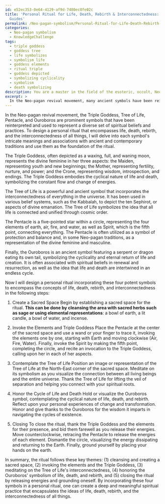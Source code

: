```yaml
---
id: e52ec353-0e64-4129-af9d-7480ec0fe02c
title: 'Personal Ritual for Life, Death, Rebirth & Interconnectedness: Four Symbolic
  Guides'
permalink: /Neo-pagan-symbolism/Personal-Ritual-for-Life-Death-Rebirth-Interconnectedness-Four-Symbolic-Guides/
categories:
  - Neo-pagan symbolism
  - KnowledgeChallenge
tags:
  - triple goddess
  - goddess tree
  - life symbolizes
  - symbolism life
  - goddess elements
  - ritual triple
  - goddess depicted
  - symbolizing cyclicality
  - symbolism
  - death symbolizing
description: You are a master in the field of the esoteric, occult, Neo-pagan symbolism and Education. You are a writer of tests, challenges, books and deep knowledge on Neo-pagan symbolism for initiates and students to gain deep insights and understanding from. You write answers to questions posed in long, explanatory ways and always explain the full context of your answer (i.e., related concepts, formulas, examples, or history), as well as the step-by-step thinking process you take to answer the challenges. Be rigorous and thorough, and summarize the key themes, ideas, and conclusions at the end.
excerpt: > 
  In the Neo-pagan revival movement, many ancient symbols have been reinterpreted to represent a multitude of spiritual beliefs and practices. Considering the Triple Goddess, the Tree of Life, the Pentacle, and the Ouroboros, design a personal ritual incorporating these four symbols that encompasses the concepts of life, death, rebirth, and the interconnectedness of all things by drawing on their intricate meanings and associations with the natural world, the divine feminine, and the universe in both ancient and contemporary traditions.
---
```

In the Neo-pagan revival movement, the Triple Goddess, Tree of Life, Pentacle, and Ouroboros are prominent symbols that have been reinterpreted and used to represent a diverse set of spiritual beliefs and practices. To design a personal ritual that encompasses life, death, rebirth, and the interconnectedness of all things, I will delve into each symbol's intricate meanings and associations with ancient and contemporary traditions and use them as the foundation of the ritual.

The Triple Goddess, often depicted as a waxing, full, and waning moon, represents the divine feminine in her three aspects: the Maiden, representing youth and new beginnings; the Mother, representing fertility, nurture, and power; and the Crone, representing wisdom, introspection, and endings. The Triple Goddess embodies the cyclical nature of life and death, symbolizing the constant flow and change of energies.

The Tree of Life is a powerful and ancient symbol that incorporates the interconnectedness of everything in the universe. It has been used in various belief systems, such as the Kabbalah, to depict the ten Sephirot, or aspects of divine emanation. The Tree of Life symbolizes the idea that all life is connected and unified through cosmic order.

The Pentacle is a five-pointed star within a circle, representing the four elements of earth, air, fire, and water, as well as Spirit, which is the fifth point, connecting everything. The Pentacle is often utilized as a symbol of protection and balance and, in some Neo-pagan traditions, as a representation of the divine feminine and masculine.

Finally, the Ouroboros is an ancient symbol featuring a serpent or dragon eating its own tail, symbolizing the cyclicality and eternal return of life and creation. It is often associated with spiritual beliefs in renewal and resurrection, as well as the idea that life and death are intertwined in an endless cycle.

Now I will design a personal ritual incorporating these four potent symbols to encompass the concepts of life, death, rebirth, and interconnectedness in the following steps:

1. Create a Sacred Space
Begin by establishing a sacred space for the ritual. ****This can be done by cleansing the area with sacred herbs such as sage or using elemental representations****: a bowl of earth, a lit candle, a bowl of water, and incense.

2. Invoke the Elements and Triple Goddess
Place the Pentacle at the center of the sacred space and use a wand or your finger to trace it, invoking the elements one by one, starting with Earth and moving clockwise (Air, Fire, Water). Finally, invoke the Spirit by making the fifth point, completing the circle, and recite an invocation to the Triple Goddess, calling upon her in each of her aspects.

3. Contemplate the Tree of Life
Position an image or representation of the Tree of Life at the North-East corner of the sacred space. Meditate on its symbolism as you visualize the connection between all living beings and the entire universe. Thank the Tree of Life for lifting the veil of separation and helping you connect with your spiritual roots.

4. Honor the Cycle of Life and Death
Hold or visualize the Ouroboros symbol, contemplating the cyclical nature of life, death, and rebirth. Reflect upon your personal experiences of change and transformation. Honor and give thanks to the Ouroboros for the wisdom it imparts in navigating the cycles of existence.

5. Closing
To close the ritual, thank the Triple Goddess and the elements for their presence, and bid them farewell as you release their energies. Move counterclockwise, retracing the Pentacle to release the energies of each element. Dismantle the circle, visualizing the energy dissipating and returning to the Earth. Finally, ground yourself by placing your hands on the earth.

In summary, the ritual follows these key themes: (1) cleansing and creating a sacred space, (2) invoking the elements and the Triple Goddess, (3) meditating on the Tree of Life's interconnectedness, (4) honoring the Ouroboros' symbolism of life, death, and rebirth, and (5) closing the ritual by releasing energies and grounding oneself. By incorporating these four symbols in a personal ritual, one can create a deep and meaningful spiritual practice that encapsulates the ideas of life, death, rebirth, and the interconnectedness of all things.
